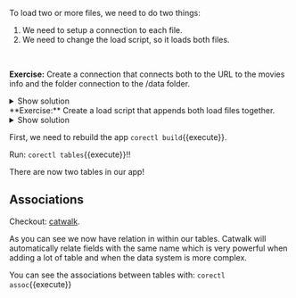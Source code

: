 To load two or more files, we need to do two things: 
1. We need to setup a connection to each file. 
2. We need to change the load script, so it loads both files.
<br>

**Exercise:** Create a connection that connects both to the URL to the movies info and the folder connection to the /data folder.

<details> <summary>Show solution</summary>
<p> 

<pre class="file" data-filename="corectl.yml" data-target="replace">
engine: localhost:19076 # URL and port to running Qlik Associative Engine instance
app: myapp   # App name that the tool should open a session against.
script: testscript.qvs # Path to a script that should be set in the app
connections: # Connections that should be created in the app
  testdata:
      connectionstring: /data # Connectionstring (qConnectionString) of the connection. For a folder connector this is an absolute or relative path inside of the engine docker container.
      type: folder # Type of connection
  webdata: 
      connectionstring: 'https://gist.githubusercontent.com/carlioth/b86ede12e75b5756c9f34c0d65a22bb3/raw/e733b74c7c1c5494669b36893a31de5427b7b4fc/MovieInfo.csv'
      type: internet 

</p>
</details>

**Exercise:** Create a load script that appends both load files together.

<details> <summary>Show solution</summary>
<p> 

We already have the load scripts for both these files ready so we just merge both script files to one. Let’s append the Movies loadscript to the `testscript.qvs`{{open}}:

<pre class="file" data-filename="testscript.qvs" data-target="append">
Movies:
LOAD *
FROM [lib://testdata/movies.csv]
(txt, utf8, embedded labels, delimiter is ',');
</pre>
</p>
</details>

First, we need to rebuild the app `corectl build`{{execute}}.

Run: `corectl tables`{{execute}}!!

There are now two tables in our app!
<br>

## Associations

Checkout: [catwalk](https://catwalk.core.qlik.com/?engine_url=wss://[[HOST_SUBDOMAIN]]-19076-[[KATACODA_HOST]].environments.katacoda.com/home/engine/Qlik/Sense/Apps/myapp).
<br>

As you can see we now have relation in within our tables. Catwalk will automatically relate fields with the same name which is very powerful when adding a lot of table and when the data system is more complex.
<br>

You can see the associations between tables with: `corectl assoc`{{execute}}



